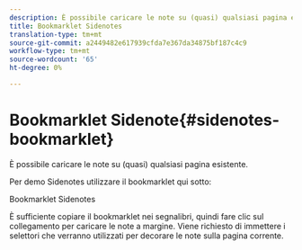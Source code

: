 ```yaml
---
description: È possibile caricare le note su (quasi) qualsiasi pagina esistente.
title: Bookmarklet Sidenotes
translation-type: tm+mt
source-git-commit: a2449482e617939cfda7e367da34875bf187c4c9
workflow-type: tm+mt
source-wordcount: '65'
ht-degree: 0%

---
```



# Bookmarklet Sidenote{#sidenotes-bookmarklet}

È possibile caricare le note su (quasi) qualsiasi pagina esistente.

Per demo Sidenotes utilizzare il bookmarklet qui sotto:

Bookmarklet Sidenotes

È sufficiente copiare il bookmarklet nei segnalibri, quindi fare clic sul collegamento per caricare le note a margine. Viene richiesto di immettere i selettori che verranno utilizzati per decorare le note sulla pagina corrente.

